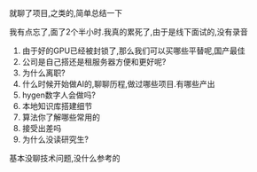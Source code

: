 就聊了项目,之类的,简单总结一下

我有点忘了,面了2个半小时.我真的累死了,由于是线下面试的,没有录音

1. 由于好的GPU已经被封锁了,那么我们可以买哪些平替呢,国产最佳
2. 公司是自己搭还是租服务器方便和更好呢?
3. 为什么离职?
4. 什么时候开始做AI的,聊聊历程,做过哪些项目.有哪些产出
5. hygen数字人会做吗?
6. 本地知识库搭建细节
7. 算法你了解哪些常用的
8. 接受出差吗
9. 为什么没读研究生?

基本没聊技术问题,没什么参考的

